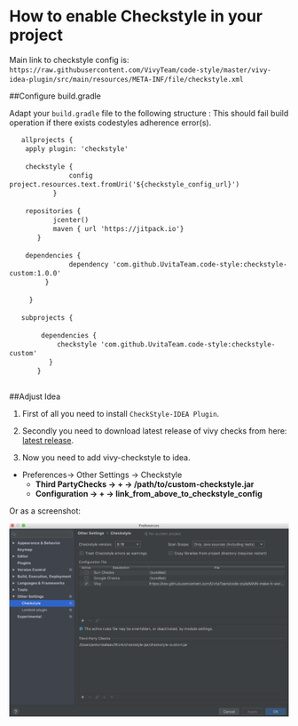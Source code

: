 # How to enable Checkstyle in your project

Main link to checkstyle config is: 
`https://raw.githubusercontent.com/VivyTeam/code-style/master/vivy-idea-plugin/src/main/resources/META-INF/file/checkstyle.xml`


##Configure build.gradle

Adapt your ` build.gradle ` file to the following structure : This should fail build operation if there exists codestyles adherence error(s).
```
   allprojects {
    apply plugin: 'checkstyle'

    checkstyle {
               config project.resources.text.fromUri('${checkstyle_config_url}')
           }

    repositories {
           jcenter()
           maven { url 'https://jitpack.io'}
       }

    dependencies {
               dependency 'com.github.UvitaTeam.code-style:checkstyle-custom:1.0.0'
         }

     }

   subprojects {

        dependencies {
            checkstyle 'com.github.UvitaTeam.code-style:checkstyle-custom'
          }
       }
    
``` 

##Adjust Idea

1. First of all you need to install `CheckStyle-IDEA Plugin`. 

2. Secondly you need to download latest release of vivy checks from here: 
[latest release](https://github.com/VivyTeam/code-style/releases/latest). 

3. Now you need to add vivy-checkstyle to idea. 
* Preferences-> Other Settings -> Checkstyle 
  * **Third PartyChecks -> + -> /path/to/custom-checkstyle.jar**
  * **Configuration -> + -> link_from_above_to_checkstyle_config**
 
Or as a screenshot: 

![Checkstyle Idea Configuration](docs/CheckstyleConfigurationIdea.png?raw=true "Checkstyle Configuration")
